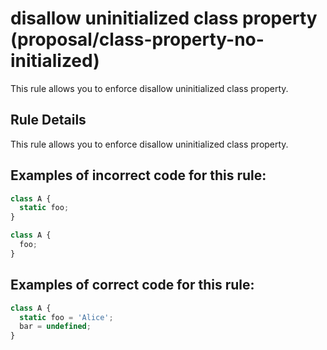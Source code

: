 # disallow uninitialized class property (proposal/class-property-no-initialized)

This rule allows you to enforce disallow uninitialized class property.

## Rule Details

This rule allows you to enforce disallow uninitialized class property.

## Examples of **incorrect** code for this rule:

```js
class A {
  static foo;
}
```

```js
class A {
  foo;
}
```

## Examples of **correct** code for this rule:

```js
class A {
  static foo = 'Alice';
  bar = undefined;
}
```

